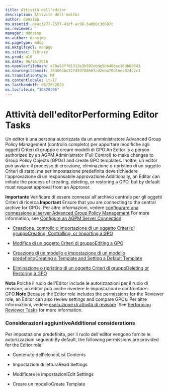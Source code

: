 ```yaml
---
title: Attività dell'editor
description: Attività dell'editor
author: dansimp
ms.assetid: d4ac3277-2557-41cf-ac90-5adb6c30687c
ms.reviewer: ''
manager: dansimp
ms.author: dansimp
ms.pagetype: mdop
ms.mktglfcycl: manage
ms.sitesec: library
ms.prod: w10
ms.date: 06/16/2016
ms.openlocfilehash: e70a56ff01313e3b502ebde5bb486ec18db60643
ms.sourcegitcommit: 354664bc527d93f80687cd2eba70d1eea024c7c3
ms.translationtype: MT
ms.contentlocale: it-IT
ms.lasthandoff: 06/26/2020
ms.locfileid: "10820396"
---
```

# <span data-ttu-id="64e87-103">Attività dell'editor</span><span class="sxs-lookup"><span data-stu-id="64e87-103">Performing Editor Tasks</span></span>


<span data-ttu-id="64e87-104">Un editor è una persona autorizzata da un amministratore Advanced Group Policy Management (controllo completo) per apportare modifiche agli oggetti Criteri di gruppo e creare modelli di GPO.</span><span class="sxs-lookup"><span data-stu-id="64e87-104">An Editor is a person authorized by an AGPM Administrator (Full Control) to make changes to Group Policy Objects (GPOs) and create GPO templates.</span></span> <span data-ttu-id="64e87-105">Inoltre, un editor può avviare il processo di creazione, eliminazione o ripristino di un oggetto Criteri di stato, ma per impostazione predefinita deve richiedere l'approvazione di un responsabile approvazione.</span><span class="sxs-lookup"><span data-stu-id="64e87-105">Additionally, an Editor can initiate the process of creating, deleting, or restoring a GPO, but by default must request approval from an Approver.</span></span>

<span data-ttu-id="64e87-106">**Importante**  Verificare di essere connessi all'archivio centrale per gli oggetti Criteri di ricerca.</span><span class="sxs-lookup"><span data-stu-id="64e87-106">**Important** Ensure that you are connecting to the central archive for GPOs.</span></span> <span data-ttu-id="64e87-107">Per altre informazioni, vedere [configurare una connessione al server Advanced Group Policy Management](configure-an-agpm-server-connection-reviewer-agpm30ops.md).</span><span class="sxs-lookup"><span data-stu-id="64e87-107">For more information, see [Configure an AGPM Server Connection](configure-an-agpm-server-connection-reviewer-agpm30ops.md).</span></span>

 

-   [<span data-ttu-id="64e87-108">Creazione, controllo o importazione di un oggetto Criteri di gruppo</span><span class="sxs-lookup"><span data-stu-id="64e87-108">Creating, Controlling, or Importing a GPO</span></span>](creating-controlling-or-importing-a-gpo-agpm30ops.md)

-   [<span data-ttu-id="64e87-109">Modifica di un oggetto Criteri di gruppo</span><span class="sxs-lookup"><span data-stu-id="64e87-109">Editing a GPO</span></span>](editing-a-gpo-agpm30ops.md)

-   [<span data-ttu-id="64e87-110">Creazione di un modello e impostazione di un modello predefinito</span><span class="sxs-lookup"><span data-stu-id="64e87-110">Creating a Template and Setting a Default Template</span></span>](creating-a-template-and-setting-a-default-template-agpm30ops.md)

-   [<span data-ttu-id="64e87-111">Eliminazione o ripristino di un oggetto Criteri di gruppo</span><span class="sxs-lookup"><span data-stu-id="64e87-111">Deleting or Restoring a GPO</span></span>](deleting-or-restoring-a-gpo-agpm30ops.md)

<span data-ttu-id="64e87-112">**Nota**  Poiché il ruolo dell'Editor include le autorizzazioni per il ruolo di revisore, un editor può anche rivedere le impostazioni e confrontare i GPO.</span><span class="sxs-lookup"><span data-stu-id="64e87-112">**Note** Because the Editor role includes the permissions for the Reviewer role, an Editor can also review settings and compare GPOs.</span></span> <span data-ttu-id="64e87-113">Per altre informazioni, vedere [esecuzione di attività di revisore](performing-reviewer-tasks-agpm30ops.md) .</span><span class="sxs-lookup"><span data-stu-id="64e87-113">See [Performing Reviewer Tasks](performing-reviewer-tasks-agpm30ops.md) for more information.</span></span>

 

### <span data-ttu-id="64e87-114">Considerazioni aggiuntive</span><span class="sxs-lookup"><span data-stu-id="64e87-114">Additional considerations</span></span>

<span data-ttu-id="64e87-115">Per impostazione predefinita, per il ruolo dell'editor vengono fornite le autorizzazioni seguenti:</span><span class="sxs-lookup"><span data-stu-id="64e87-115">By default, the following permissions are provided for the Editor role:</span></span>

-   <span data-ttu-id="64e87-116">Contenuto dell'elenco</span><span class="sxs-lookup"><span data-stu-id="64e87-116">List Contents</span></span>

-   <span data-ttu-id="64e87-117">Impostazioni di lettura</span><span class="sxs-lookup"><span data-stu-id="64e87-117">Read Settings</span></span>

-   <span data-ttu-id="64e87-118">Modificare le impostazioni</span><span class="sxs-lookup"><span data-stu-id="64e87-118">Edit Settings</span></span>

-   <span data-ttu-id="64e87-119">Creare un modello</span><span class="sxs-lookup"><span data-stu-id="64e87-119">Create Template</span></span>

 

 






